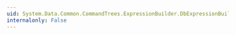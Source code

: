 ```yaml
---
uid: System.Data.Common.CommandTrees.ExpressionBuilder.DbExpressionBuilder.Deref(System.Data.Common.CommandTrees.DbExpression)
internalonly: False
---
```

